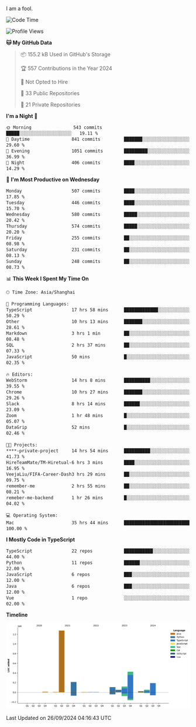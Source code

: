 I am a fool.

<!--START_SECTION:waka-->
![Code Time](http://img.shields.io/badge/Code%20Time-1%2C869%20hrs%2038%20mins-blue)

![Profile Views](http://img.shields.io/badge/Profile%20Views-0-blue)

**🐱 My GitHub Data** 

> 📦 155.2 kB Used in GitHub's Storage 
 > 
> 🏆 557 Contributions in the Year 2024
 > 
> 🚫 Not Opted to Hire
 > 
> 📜 33 Public Repositories 
 > 
> 🔑 21 Private Repositories 
 > 
**I'm a Night 🦉** 

```text
🌞 Morning                543 commits         █████░░░░░░░░░░░░░░░░░░░░   19.11 % 
🌆 Daytime                841 commits         ███████░░░░░░░░░░░░░░░░░░   29.60 % 
🌃 Evening                1051 commits        █████████░░░░░░░░░░░░░░░░   36.99 % 
🌙 Night                  406 commits         ████░░░░░░░░░░░░░░░░░░░░░   14.29 % 
```
📅 **I'm Most Productive on Wednesday** 

```text
Monday                   507 commits         ████░░░░░░░░░░░░░░░░░░░░░   17.85 % 
Tuesday                  446 commits         ████░░░░░░░░░░░░░░░░░░░░░   15.70 % 
Wednesday                580 commits         █████░░░░░░░░░░░░░░░░░░░░   20.42 % 
Thursday                 574 commits         █████░░░░░░░░░░░░░░░░░░░░   20.20 % 
Friday                   255 commits         ██░░░░░░░░░░░░░░░░░░░░░░░   08.98 % 
Saturday                 231 commits         ██░░░░░░░░░░░░░░░░░░░░░░░   08.13 % 
Sunday                   248 commits         ██░░░░░░░░░░░░░░░░░░░░░░░   08.73 % 
```


📊 **This Week I Spent My Time On** 

```text
🕑︎ Time Zone: Asia/Shanghai

💬 Programming Languages: 
TypeScript               17 hrs 58 mins      █████████████░░░░░░░░░░░░   50.29 % 
Other                    10 hrs 13 mins      ███████░░░░░░░░░░░░░░░░░░   28.61 % 
Markdown                 3 hrs 1 min         ██░░░░░░░░░░░░░░░░░░░░░░░   08.48 % 
SQL                      2 hrs 37 mins       ██░░░░░░░░░░░░░░░░░░░░░░░   07.33 % 
JavaScript               50 mins             █░░░░░░░░░░░░░░░░░░░░░░░░   02.35 % 

🔥 Editors: 
WebStorm                 14 hrs 8 mins       ██████████░░░░░░░░░░░░░░░   39.55 % 
Chrome                   10 hrs 27 mins      ███████░░░░░░░░░░░░░░░░░░   29.26 % 
Slack                    8 hrs 14 mins       ██████░░░░░░░░░░░░░░░░░░░   23.09 % 
Zoom                     1 hr 48 mins        █░░░░░░░░░░░░░░░░░░░░░░░░   05.07 % 
DataGrip                 52 mins             █░░░░░░░░░░░░░░░░░░░░░░░░   02.46 % 

🐱‍💻 Projects: 
****-private-project     14 hrs 54 mins      ██████████░░░░░░░░░░░░░░░   41.73 % 
HireTeamMate/TM-Hiretual-6 hrs 3 mins        ████░░░░░░░░░░░░░░░░░░░░░   16.95 % 
VeejaLiu/FIFA-Career-Dash3 hrs 29 mins       ██░░░░░░░░░░░░░░░░░░░░░░░   09.75 % 
remember-me              2 hrs 55 mins       ██░░░░░░░░░░░░░░░░░░░░░░░   08.21 % 
remeber-me-backend       1 hr 26 mins        █░░░░░░░░░░░░░░░░░░░░░░░░   04.02 % 

💻 Operating System: 
Mac                      35 hrs 44 mins      █████████████████████████   100.00 % 
```

**I Mostly Code in TypeScript** 

```text
TypeScript               22 repos            ███████████░░░░░░░░░░░░░░   44.00 % 
Python                   11 repos            ██████░░░░░░░░░░░░░░░░░░░   22.00 % 
JavaScript               6 repos             ███░░░░░░░░░░░░░░░░░░░░░░   12.00 % 
Java                     6 repos             ███░░░░░░░░░░░░░░░░░░░░░░   12.00 % 
Vue                      1 repo              ░░░░░░░░░░░░░░░░░░░░░░░░░   02.00 % 
```



**Timeline**

![Lines of Code chart](https://raw.githubusercontent.com/VeejaLiu/VeejaLiu/master/assets/bar_graph.png)


 Last Updated on 26/09/2024 04:16:43 UTC
<!--END_SECTION:waka-->
